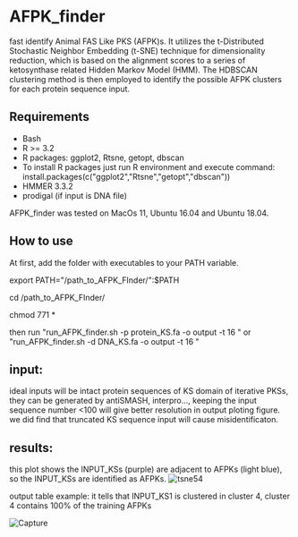# AFPK_finder
fast identify Animal FAS Like PKS (AFPK)s. 
It utilizes the t-Distributed Stochastic Neighbor Embedding (t-SNE) technique for dimensionality reduction, which is based on the alignment scores to a series of ketosynthase related Hidden Markov Model (HMM). The HDBSCAN clustering method is then employed to identify the possible AFPK clusters for each protein sequence input.

## Requirements
* Bash
* R >= 3.2
* R packages: ggplot2, Rtsne, getopt, dbscan
* To install R packages just run R environment and execute command:
install.packages(c("ggplot2","Rtsne","getopt","dbscan"))
* HMMER 3.3.2
* prodigal   (if input is DNA file)




AFPK_finder was tested on MacOs 11, Ubuntu 16.04 and Ubuntu 18.04.

## How to use
At first, add the folder with executables to your PATH variable.

export PATH="/path_to_AFPK_FInder/":$PATH

cd /path_to_AFPK_FInder/

chmod 771 *

then run "run_AFPK_finder.sh -p protein_KS.fa -o output -t 16 "  or "run_AFPK_finder.sh -d DNA_KS.fa -o output -t 16 "

## input:
ideal inputs will be intact protein sequences of KS domain of iterative PKSs, they can be generated by antiSMASH, interpro..., keeping the input sequence number <100 will give better resolution in output ploting figure. we did find that truncated KS sequence input will cause misidentificaton.
## results:
this plot shows the INPUT_KSs (purple) are adjacent to AFPKs (light blue),  so the INPUT_KSs are identified as AFPKs.
![tsne54](https://user-images.githubusercontent.com/52417798/231541965-086593ed-edc0-4f04-be00-dcdba9387a55.png)


output table example: it tells that INPUT_KS1 is clustered in cluster 4, cluster 4 contains 100% of the training AFPKs

![Capture](https://user-images.githubusercontent.com/52417798/231544396-0c8b1ea5-bd71-4c32-b5bc-76c3eb98ef97.PNG)
